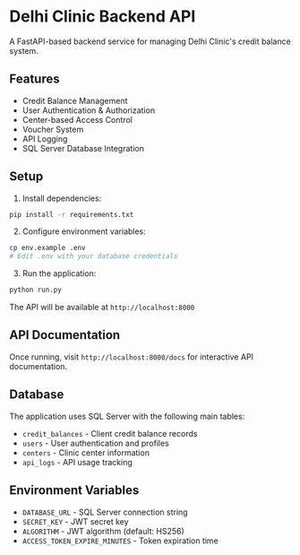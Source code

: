 # Delhi Clinic Backend API

A FastAPI-based backend service for managing Delhi Clinic's credit balance system.

## Features

- Credit Balance Management
- User Authentication & Authorization
- Center-based Access Control
- Voucher System
- API Logging
- SQL Server Database Integration

## Setup

1. Install dependencies:
```bash
pip install -r requirements.txt
```

2. Configure environment variables:
```bash
cp env.example .env
# Edit .env with your database credentials
```

3. Run the application:
```bash
python run.py
```

The API will be available at `http://localhost:8000`

## API Documentation

Once running, visit `http://localhost:8000/docs` for interactive API documentation.

## Database

The application uses SQL Server with the following main tables:
- `credit_balances` - Client credit balance records
- `users` - User authentication and profiles
- `centers` - Clinic center information
- `api_logs` - API usage tracking

## Environment Variables

- `DATABASE_URL` - SQL Server connection string
- `SECRET_KEY` - JWT secret key
- `ALGORITHM` - JWT algorithm (default: HS256)
- `ACCESS_TOKEN_EXPIRE_MINUTES` - Token expiration time
